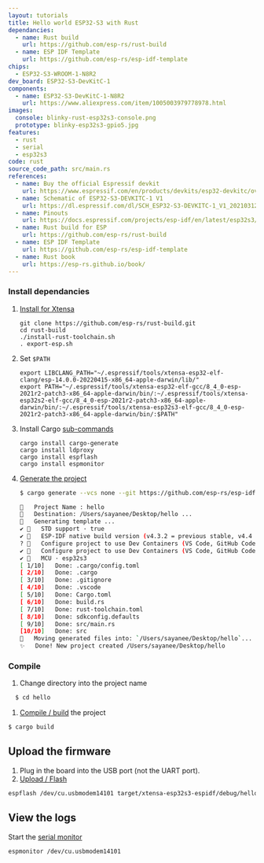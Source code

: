 ```yaml
---
layout: tutorials
title: Hello world ESP32-S3 with Rust
dependancies:
  - name: Rust build
    url: https://github.com/esp-rs/rust-build
  - name: ESP IDF Template
    url: https://github.com/esp-rs/esp-idf-template
chips:
  - ESP32-S3-WROOM-1-N8R2
dev_board: ESP32-S3-DevKitC-1
components:
  - name: ESP32-S3-DevKitC-1-N8R2
    url: https://www.aliexpress.com/item/1005003979778978.html
images:
  console: blinky-rust-esp32s3-console.png
  prototype: blinky-esp32s3-gpio5.jpg
features:
  - rust
  - serial
  - esp32s3
code: rust
source_code_path: src/main.rs
references:
  - name: Buy the official Espressif devkit
    url: https://www.espressif.com/en/products/devkits/esp32-devkitc/overview
  - name: Schematic of ESP32-S3-DEVKITC-1 V1
    url: https://dl.espressif.com/dl/SCH_ESP32-S3-DEVKITC-1_V1_20210312C.pdf
  - name: Pinouts
    url: https://docs.espressif.com/projects/esp-idf/en/latest/esp32s3/hw-reference/esp32s3/user-guide-devkitc-1.html#pin-layout
  - name: Rust build for ESP
    url: https://github.com/esp-rs/rust-build
  - name: ESP IDF Template
    url: https://github.com/esp-rs/esp-idf-template
  - name: Rust book
    url: https://esp-rs.github.io/book/
---
```


### Install dependancies

1. [Install for Xtensa](https://github.com/esp-rs/rust-build#installation-commands)
    ```
    git clone https://github.com/esp-rs/rust-build.git
    cd rust-build
    ./install-rust-toolchain.sh
    . export-esp.sh
    ```
1. Set `$PATH`
    ```
    export LIBCLANG_PATH="~/.espressif/tools/xtensa-esp32-elf-clang/esp-14.0.0-20220415-x86_64-apple-darwin/lib/"
    export PATH="~/.espressif/tools/xtensa-esp32-elf-gcc/8_4_0-esp-2021r2-patch3-x86_64-apple-darwin/bin/:~/.espressif/tools/xtensa-esp32s2-elf-gcc/8_4_0-esp-2021r2-patch3-x86_64-apple-darwin/bin/:~/.espressif/tools/xtensa-esp32s3-elf-gcc/8_4_0-esp-2021r2-patch3-x86_64-apple-darwin/bin/:$PATH"
    ```
1. Install Cargo [sub-commands](https://github.com/esp-rs/esp-idf-template#install-cargo-sub-commands)
    ```
    cargo install cargo-generate
    cargo install ldproxy
    cargo install espflash
    cargo install espmonitor
    ```
1. [Generate the project](https://github.com/esp-rs/esp-idf-template#generate-the-project)
    ```sh
    $ cargo generate --vcs none --git https://github.com/esp-rs/esp-idf-template cargo

    🤷   Project Name : hello
    🔧   Destination: /Users/sayanee/Desktop/hello ...
    🔧   Generating template ...
    ✔ 🤷   STD support · true
    ✔ 🤷   ESP-IDF native build version (v4.3.2 = previous stable, v4.4 = stable, mainline = UNSTABLE) · v4.4
    ? 🤷   Configure project to use Dev Containers (VS Code, GitHub Codespaces and Gitpod)? (beware: Dev Cont
    ✔ 🤷   Configure project to use Dev Containers (VS Code, GitHub Codespaces and Gitpod)? (beware: Dev Containers not available for esp-idf v4.3.2) · false
    ✔ 🤷   MCU · esp32s3
    [ 1/10]   Done: .cargo/config.toml
    [ 2/10]   Done: .cargo
    [ 3/10]   Done: .gitignore
    [ 4/10]   Done: .vscode
    [ 5/10]   Done: Cargo.toml
    [ 6/10]   Done: build.rs
    [ 7/10]   Done: rust-toolchain.toml
    [ 8/10]   Done: sdkconfig.defaults
    [ 9/10]   Done: src/main.rs
    [10/10]   Done: src
    🔧   Moving generated files into: `/Users/sayanee/Desktop/hello`...
    ✨   Done! New project created /Users/sayanee/Desktop/hello
    ```

### Compile

1. Change directory into the project name
  ```sh
    $ cd hello
  ```
1. [Compile / build](https://github.com/esp-rs/esp-idf-template#build) the project
  ```sh
  $ cargo build
  ```

## Upload the firmware

1. Plug in the board into the USB port (not the UART port).
1. [Upload / Flash](https://github.com/esp-rs/esp-idf-template#flash)
  ```sh
  espflash /dev/cu.usbmodem14101 target/xtensa-esp32s3-espidf/debug/hello
  ```

## View the logs

Start the [serial monitor](https://github.com/esp-rs/esp-idf-template#monitor)
  ```sh
  espmonitor /dev/cu.usbmodem14101
  ```
